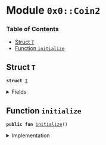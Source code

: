 
<a name="0x0_Coin2"></a>

# Module `0x0::Coin2`

### Table of Contents

-  [Struct `T`](#0x0_Coin2_T)
-  [Function `initialize`](#0x0_Coin2_initialize)



<a name="0x0_Coin2_T"></a>

## Struct `T`



<pre><code><b>struct</b> <a href="#0x0_Coin2_T">T</a>
</code></pre>



<details>
<summary>Fields</summary>


<dl>
<dt>

<code>dummy_field: bool</code>
</dt>
<dd>

</dd>
</dl>


</details>

<a name="0x0_Coin2_initialize"></a>

## Function `initialize`



<pre><code><b>public</b> <b>fun</b> <a href="#0x0_Coin2_initialize">initialize</a>()
</code></pre>



<details>
<summary>Implementation</summary>


<pre><code><b>public</b> <b>fun</b> <a href="#0x0_Coin2_initialize">initialize</a>() {
    // Register the <a href="lbr.md#0x0_LBR">LBR</a> currency.
    <a href="libra.md#0x0_Libra_register_currency">Libra::register_currency</a>&lt;<a href="#0x0_Coin2_T">T</a>&gt;(
        <a href="fixedpoint32.md#0x0_FixedPoint32_create_from_rational">FixedPoint32::create_from_rational</a>(1, 2), // exchange rate <b>to</b> <a href="lbr.md#0x0_LBR">LBR</a>
        <b>false</b>,   // is_synthetic
        1000000, // scaling_factor = 10^6
        100,     // fractional_part = 10^2
        x"436F696E32", // UTF8 encoding of "<a href="#0x0_Coin2">Coin2</a>" in hex
    );
}
</code></pre>



</details>
